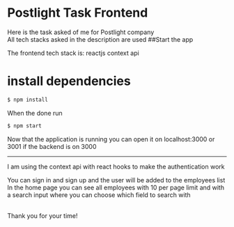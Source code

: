 # Postlight Task Frontend

Here is the task asked of me for Postlight company <br>
All tech stacks asked in the description are used
##Start the app

The frontend tech stack is:
reactjs 
context api

# install dependencies
```bash
$ npm install
```

When the done run 
```bash
$ npm start
```


Now that the application is running you can open it on localhost:3000 or 3001 if the backend is on 3000

<hr>

I am using the context api with react hooks to make the authentication work

You can sign in and sign up and the user will be added to the employees list
In the home page you can see all employees with 10 per page limit and with a search input where you can choose which field to search with 



<br>
Thank you for your time!